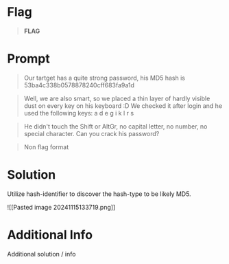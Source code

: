 # Flag

> **FLAG**

# Prompt

> Our tartget has a quite strong password, his MD5 hash is 53ba4c338b0578878240cff683fa9a1d

>Well, we are also smart, so we placed a thin layer of hardly visible dust on every key on his keyboard :D We checked it after login and he used the following keys: a d e g i k l r s

>He didn't touch the Shift or AltGr, no capital letter, no number, no special character. Can you crack his password?

>Non flag format

# Solution

Utilize hash-identifier to discover the hash-type to be likely MD5.

![[Pasted image 20241115133719.png]]

# Additional Info

Additional solution / info